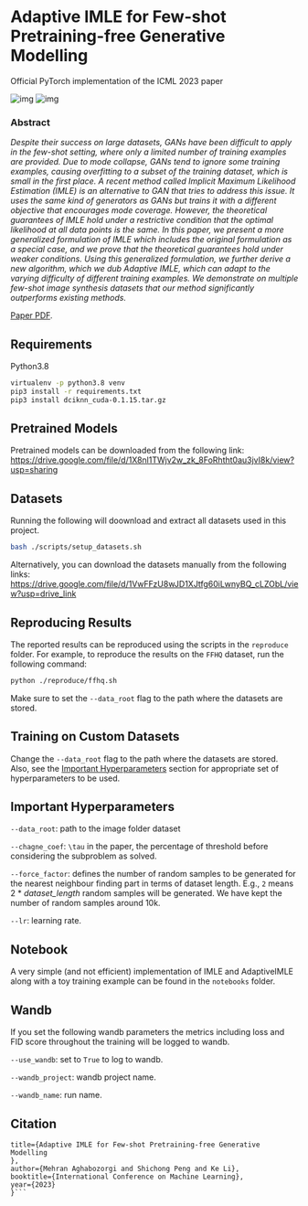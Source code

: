 # Adaptive IMLE for Few-shot Pretraining-free Generative Modelling

Official PyTorch implementation of the ICML 2023 paper

<!-- include image from ./assets/img.png -->

![img](./assets/res0.png)
![img](./assets/res1.png)

### Abstract

_Despite their success on large datasets, GANs have been difficult to apply in the few-shot setting, where only a limited number of training examples are provided. Due to mode collapse, GANs tend to ignore some training examples, causing overfitting to a subset of the training dataset, which is small in the first place. A recent method called Implicit Maximum Likelihood Estimation (IMLE) is an alternative to GAN that tries to address this issue. It uses the same kind of generators as GANs but trains it with a different objective that encourages mode coverage. However, the theoretical guarantees of IMLE hold under a restrictive condition that the optimal likelihood at all data points is the same. In this paper, we present a more generalized formulation of IMLE which includes the original formulation as a special case, and we prove that the theoretical guarantees hold under weaker conditions. Using this generalized formulation, we further derive a new algorithm, which we dub Adaptive IMLE, which can adapt to the varying difficulty of different training examples. We demonstrate on multiple few-shot image synthesis datasets that our method significantly outperforms existing methods._

[Paper PDF](https://scholar.google.com/citations?view_op=view_citation&hl=en&user=sKWTHpsAAAAJ&citation_for_view=sKWTHpsAAAAJ:u5HHmVD_uO8C).

## Requirements

Python3.8

```bash
virtualenv -p python3.8 venv
pip3 install -r requirements.txt
pip3 install dciknn_cuda-0.1.15.tar.gz
```

## Pretrained Models

Pretrained models can be downloaded from the following link:
https://drive.google.com/file/d/1X8nl1TWjv2w_zk_8FoRhtht0au3jvI8k/view?usp=sharing

## Datasets

Running the following will doownload and extract all datasets used in this project.

```bash
bash ./scripts/setup_datasets.sh
```

Alternatively, you can download the datasets manually from the following links:
https://drive.google.com/file/d/1VwFFzU8wJD1XJtfg60iLwnyBQ_cLZObL/view?usp=drive_link

## Reproducing Results

The reported results can be reproduced using the scripts in the `reproduce` folder. For example, to reproduce the results on the `FFHQ` dataset, run the following command:

```bash
python ./reproduce/ffhq.sh
```

Make sure to set the `--data_root` flag to the path where the datasets are stored.

## Training on Custom Datasets

Change the `--data_root` flag to the path where the datasets are stored. Also, see the [Important Hyperparameters](#important-hyperparameters) section for appropriate set of hyperparameters to be used.

## Important Hyperparameters

`--data_root`:
path to the image folder dataset

`--chagne_coef`: `\tau` in the paper, the percentage of threshold before considering the subproblem as solved.

`--force_factor`: defines the number of random samples to be generated for the nearest neighbour finding part in terms of dataset length. E.g., `2` means 2 \* _dataset_length_ random samples will be generated. We have kept the number of random samples around 10k.

`--lr`: learning rate.

## Notebook

A very simple (and not efficient) implementation of IMLE and AdaptiveIMLE along with a toy training example can be found in the `notebooks` folder.

## Wandb

If you set the following wandb parameters the metrics including loss and FID score throughout the training will be logged to wandb.

`--use_wandb`: set to `True` to log to wandb.

`--wandb_project`: wandb project name.

`--wandb_name`: run name.

## Citation
```@inproceedings{aghabozorgi2023adaimle,
title={Adaptive IMLE for Few-shot Pretraining-free Generative Modelling
},
author={Mehran Aghabozorgi and Shichong Peng and Ke Li},
booktitle={International Conference on Machine Learning},
year={2023}
}```